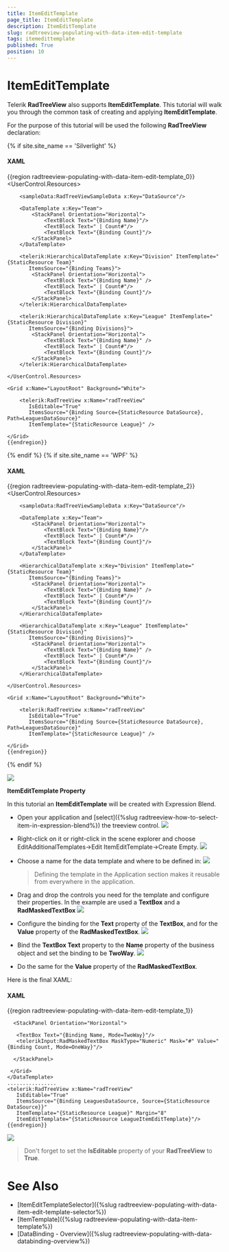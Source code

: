 ```yaml
---
title: ItemEditTemplate
page_title: ItemEditTemplate
description: ItemEditTemplate
slug: radtreeview-populating-with-data-item-edit-template
tags: itemedittemplate
published: True
position: 10
---
```


# ItemEditTemplate

Telerik __RadTreeView__ also supports __ItemEditTemplate__. This tutorial will walk you through the common task of creating and applying __ItemEditTemplate__.

For the purpose of this tutorial will be used the following __RadTreeView__ declaration: 

{% if site.site_name == 'Silverlight' %}
#### __XAML__

{{region radtreeview-populating-with-data-item-edit-template_0}}
	<UserControl.Resources>
	
	    <sampleData:RadTreeViewSampleData x:Key="DataSource"/>
	
	    <DataTemplate x:Key="Team">
	        <StackPanel Orientation="Horizontal">
	            <TextBlock Text="{Binding Name}"/>
	            <TextBlock Text=" | Count#"/>
	            <TextBlock Text="{Binding Count}"/>
	        </StackPanel>
	    </DataTemplate>
	
	    <telerik:HierarchicalDataTemplate x:Key="Division" ItemTemplate="{StaticResource Team}"
	       ItemsSource="{Binding Teams}">
	        <StackPanel Orientation="Horizontal">
	            <TextBlock Text="{Binding Name}" />
	            <TextBlock Text=" | Count#"/>
	            <TextBlock Text="{Binding Count}"/>
	        </StackPanel>
	    </telerik:HierarchicalDataTemplate>
	
	    <telerik:HierarchicalDataTemplate x:Key="League" ItemTemplate="{StaticResource Division}"
	       ItemsSource="{Binding Divisions}">
	        <StackPanel Orientation="Horizontal">
	            <TextBlock Text="{Binding Name}" />
	            <TextBlock Text=" | Count#"/>
	            <TextBlock Text="{Binding Count}"/>
	        </StackPanel>
	    </telerik:HierarchicalDataTemplate>
	
	</UserControl.Resources>
	
	<Grid x:Name="LayoutRoot" Background="White">
	
	    <telerik:RadTreeView x:Name="radTreeView"
	       IsEditable="True"
	       ItemsSource="{Binding Source={StaticResource DataSource}, Path=LeaguesDataSource}"
	       ItemTemplate="{StaticResource League}" />
	
	</Grid>
	{{endregion}}

{% endif %}
{% if site.site_name == 'WPF' %}

#### __XAML__

{{region radtreeview-populating-with-data-item-edit-template_2}}
	<UserControl.Resources>
	
	    <sampleData:RadTreeViewSampleData x:Key="DataSource"/>
	
	    <DataTemplate x:Key="Team">
	        <StackPanel Orientation="Horizontal">
	            <TextBlock Text="{Binding Name}"/>
	            <TextBlock Text=" | Count#"/>
	            <TextBlock Text="{Binding Count}"/>
	        </StackPanel>
	    </DataTemplate>
	
	    <HierarchicalDataTemplate x:Key="Division" ItemTemplate="{StaticResource Team}"
	       ItemsSource="{Binding Teams}">
	        <StackPanel Orientation="Horizontal">
	            <TextBlock Text="{Binding Name}" />
	            <TextBlock Text=" | Count#"/>
	            <TextBlock Text="{Binding Count}"/>
	        </StackPanel>
	    </HierarchicalDataTemplate>
	
	    <HierarchicalDataTemplate x:Key="League" ItemTemplate="{StaticResource Division}"
	       ItemsSource="{Binding Divisions}">
	        <StackPanel Orientation="Horizontal">
	            <TextBlock Text="{Binding Name}" />
	            <TextBlock Text=" | Count#"/>
	            <TextBlock Text="{Binding Count}"/>
	        </StackPanel>
	    </HierarchicalDataTemplate>
	
	</UserControl.Resources>
	
	<Grid x:Name="LayoutRoot" Background="White">
	
	    <telerik:RadTreeView x:Name="radTreeView"
	       IsEditable="True"
	       ItemsSource="{Binding Source={StaticResource DataSource}, Path=LeaguesDataSource}"
	       ItemTemplate="{StaticResource League}" />
	
	</Grid>
	{{endregion}}

{% endif %}

![](images/RadTreeView_TemplatingItemEditTemplate_001.PNG)

__ItemEditTemplate Property__

In this tutorial an __ItemEditTemplate__ will be created with Expression Blend.

* Open your application and [select]({%slug radtreeview-how-to-select-item-in-expression-blend%}) the treeview control.
	![](images/RadTreeView_TemplatingItemEditTemplate_010.PNG)

* Right-click on it or right-click in the scene explorer and choose EditAdditionalTemplates->Edit ItemEditTemplate->Create Empty. 
	![](images/RadTreeView_TemplatingItemEditTemplate_020.PNG)

* Choose a name for the data template and where to be defined in:
	![](images/RadTreeView_TemplatingItemEditTemplate_030.PNG)

	>Defining the template in the Application section makes it reusable from everywhere in the application.

* Drag and drop the controls you need for the template and configure their properties. In the example are used a __TextBox__ and a __RadMaskedTextBox__
	![](images/RadTreeView_TemplatingItemEditTemplate_040.PNG)

* Configure the binding for the __Text__ property of the __TextBox__, and for the __Value__ property of the __RadMaskedTextBox__. 
	![](images/RadTreeView_TemplatingItemEditTemplate_050.PNG)

* Bind the __TextBox Text__ property to the __Name__ property of the business object and set the binding to be __TwoWay__. 
	![](images/RadTreeView_TemplatingItemEditTemplate_060.PNG)

* Do the same for the __Value__ property of the __RadMaskedTextBox__.

Here is the final XAML:

#### __XAML__

{{region radtreeview-populating-with-data-item-edit-template_1}}
	<DataTemplate x:Key="LeagueItemEditTemplate">
	 <Grid>
	
	  <StackPanel Orientation="Horizontal">
	
	   <TextBox Text="{Binding Name, Mode=TwoWay}"/>
	   <telerikInput:RadMaskedTextBox MaskType="Numeric" Mask="#" Value="{Binding Count, Mode=OneWay}"/>
	
	  </StackPanel>
	
	 </Grid>
	</DataTemplate>
	................
	<telerik:RadTreeView x:Name="radTreeView"
	   IsEditable="True"
	   ItemsSource="{Binding LeaguesDataSource, Source={StaticResource DataSource}}"
	   ItemTemplate="{StaticResource League}" Margin="8" 
	   ItemEditTemplate="{StaticResource LeagueItemEditTemplate}"/>
	{{endregion}}

![](images/RadTreeView_TemplatingItemEditTemplate_070.PNG)

>Don't forget to set the __IsEditable__ property of your __RadTreeView__ to __True__.

# See Also
 * [ItemEditTemplateSelector]({%slug radtreeview-populating-with-data-item-edit-template-selector%})
 * [ItemTemplate]({%slug radtreeview-populating-with-data-item-template%})
 * [DataBinding - Overview]({%slug radtreeview-populating-with-data-databinding-overview%})